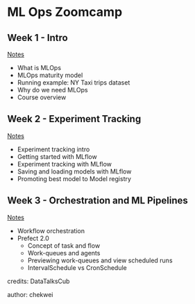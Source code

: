 # ML Ops Zoomcamp

## Week 1 - Intro
[Notes](https://github.com/chekwei4/ml-ops-zoomcamp/tree/main/week_1)
- What is MLOps
- MLOps maturity model
- Running example: NY Taxi trips dataset
- Why do we need MLOps
- Course overview


## Week 2 - Experiment Tracking
[Notes](https://github.com/chekwei4/ml-ops-zoomcamp/tree/main/week_2)
- Experiment tracking intro
- Getting started with MLflow
- Experiment tracking with MLflow
- Saving and loading models with MLflow
- Promoting best model to Model registry

## Week 3 - Orchestration and ML Pipelines
[Notes](https://github.com/chekwei4/ml-ops-zoomcamp/tree/main/week_3)
- Workflow orchestration
- Prefect 2.0
    - Concept of task and flow
    - Work-queues and agents
    - Previewing work-queues and view scheduled runs
    - IntervalSchedule vs CronSchedule


credits: DataTalksCub

author: chekwei